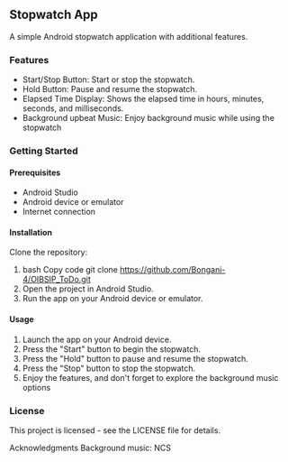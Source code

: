 

## Stopwatch App

A simple Android stopwatch application with additional features. 

### Features

* Start/Stop Button: Start or stop the stopwatch. 
* Hold Button: Pause and resume the stopwatch.
*  Elapsed Time Display: Shows the elapsed time in hours, minutes, seconds, and milliseconds.
*   Background upbeat Music: Enjoy background music while using the stopwatch
  ### Getting Started
  #### Prerequisites 
  * Android Studio
  * Android device or emulator
  * Internet connection
#### Installation
Clone the repository:

1. bash Copy code git clone https://github.com/Bongani-4/OIBSIP_ToDo.git
2. Open the project in Android Studio.
3.  Run the app on your Android device or emulator.
#### Usage 
1. Launch the app on your Android device.
2. Press the "Start" button to begin the stopwatch.
3. Press the "Hold" button to pause and resume the stopwatch.
4.  Press the "Stop" button to stop the stopwatch.
5.  Enjoy the features, and don't forget to explore the background music options
### License 
This project is licensed - see the LICENSE file for details. 

Acknowledgments Background music: NCS

